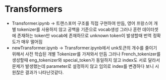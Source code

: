# Transformers
<ul>

  <li>Transformer.ipynb -> 트랜스포머 구조를 직접 구현하여 만듬, 영어 프랑스어 개별 tokenizer를 사용하지 않고 공백을 기준으로 vocab생성 그러나 훈련 데이터셋에 존재하는 token만 vocab에 존재하므로 unknown token이 발생할때 번역 정확도가 매우 떨어짐 </li>

  <li>newTransformer.ipynb -> Transformer.ipynb에서 unk토큰의 개수를 줄이기 위해서 사전 학습된 개별 Tokenizer를 가져와서 만듬 그러나 French_tokenizer를 생성할때 eng_tokenizer와 special_token가 동일하지 않고 index도 서로 달라서 문제가 발생했는데 parameter로 설정하지 않고 임의로 index를 변경하다 보니 시원찮은 결과가 나타난것같다. </li>

</ul>
